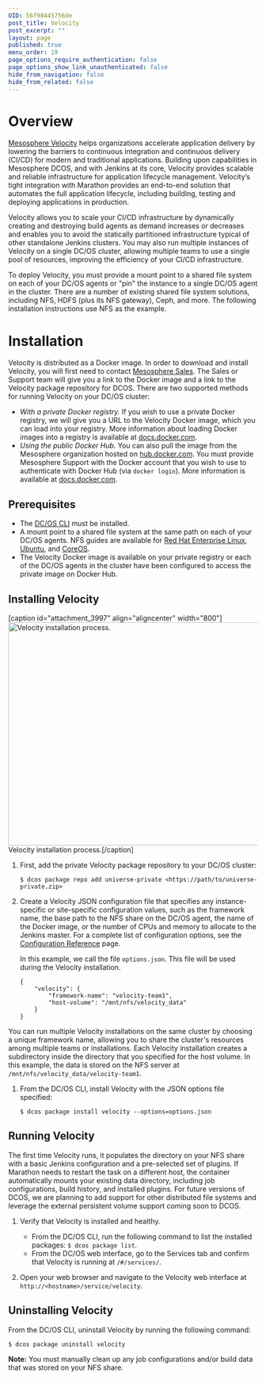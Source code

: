 ```yaml
---
UID: 56f98445756de
post_title: Velocity
post_excerpt: ""
layout: page
published: true
menu_order: 19
page_options_require_authentication: false
page_options_show_link_unauthenticated: false
hide_from_navigation: false
hide_from_related: false
---
```

# Overview

[Mesosphere Velocity][1] helps organizations accelerate application delivery by lowering the barriers to continuous integration and continuous delivery (CI/CD) for modern and traditional applications. Building upon capabilities in Mesosphere DCOS, and with Jenkins at its core, Velocity provides scalable and reliable infrastructure for application lifecycle management. Velocity’s tight integration with Marathon provides an end-to-end solution that automates the full application lifecycle, including building, testing and deploying applications in production.

Velocity allows you to scale your CI/CD infrastructure by dynamically creating and destroying build agents as demand increases or decreases and enables you to avoid the statically partitioned infrastructure typical of other standalone Jenkins clusters. You may also run multiple instances of Velocity on a single DC/OS cluster, allowing multiple teams to use a single pool of resources, improving the efficiency of your CI/CD infrastructure.

To deploy Velocity, you must provide a mount point to a shared file system on each of your DC/OS agents or "pin" the instance to a single DC/OS agent in the cluster. There are a number of existing shared file system solutions, including NFS, HDFS (plus its NFS gateway), Ceph, and more. The following installation instructions use NFS as the example.

# Installation

Velocity is distributed as a Docker image. In order to download and install Velocity, you will first need to contact [Mesosphere Sales][2]. The Sales or Support team will give you a link to the Docker image and a link to the Velocity package repository for DCOS. There are two supported methods for running Velocity on your DC/OS cluster:

*   *With a private Docker registry.* If you wish to use a private Docker registry, we will give you a URL to the Velocity Docker image, which you can load into your registry. More information about loading Docker images into a registry is available at [docs.docker.com][3].
*   *Using the public Docker Hub.* You can also pull the image from the Mesosphere organization hosted on [hub.docker.com][4]. You must provide Mesosphere Support with the Docker account that you wish to use to authenticate with Docker Hub (via `docker login`). More information is available at [docs.docker.com][5].

## Prerequisites

*   The [DC/OS CLI][6] must be installed.
*   A mount point to a shared file system at the same path on each of your DC/OS agents. NFS guides are available for [Red Hat Enterprise Linux][7], [Ubuntu][8], and [CoreOS][9].
*   The Velocity Docker image is available on your private registry or each of the DC/OS agents in the cluster have been configured to access the private image on Docker Hub.

## Installing Velocity

[caption id="attachment_3997" align="aligncenter" width="800"]<a href="/wp-content/uploads/2016/03/01-turnkey-velocity.gif" rel="attachment wp-att-3997"><img src="/wp-content/uploads/2016/03/01-turnkey-velocity-800x450.gif" alt="Velocity installation process." width="800" height="450" class="size-large wp-image-3997" /></a> Velocity installation process.[/caption]

1.  First, add the private Velocity package repository to your DC/OS cluster:
    
        $ dcos package repo add universe-private <https://path/to/universe-private.zip>
        

2.  Create a Velocity JSON configuration file that specifies any instance-specific or site-specific configuration values, such as the framework name, the base path to the NFS share on the DC/OS agent, the name of the Docker image, or the number of CPUs and memory to allocate to the Jenkins master. For a complete list of configuration options, see the [Configuration Reference][10] page.
    
    In this example, we call the file `options.json`. This file will be used during the Velocity installation.
    
        {
            "velocity": {
                "framework-name": "velocity-team1",
                "host-volume": "/mnt/nfs/velocity_data"
            }
        }
        

You can run multiple Velocity installations on the same cluster by choosing a unique framework name, allowing you to share the cluster's resources among multiple teams or installations. Each Velocity installation creates a subdirectory inside the directory that you specified for the host volume. In this example, the data is stored on the NFS server at `/mnt/nfs/velocity_data/velocity-team1`.

1.  From the DC/OS CLI, install Velocity with the JSON options file specified:
    
        $ dcos package install velocity --options=options.json
        

## Running Velocity

The first time Velocity runs, it populates the directory on your NFS share with a basic Jenkins configuration and a pre-selected set of plugins. If Marathon needs to restart the task on a different host, the container automatically mounts your existing data directory, including job configurations, build history, and installed plugins. For future versions of DCOS, we are planning to add support for other distributed file systems and leverage the external persistent volume support coming soon to DCOS.

1.  Verify that Velocity is installed and healthy.
    
    *   From the DC/OS CLI, run the following command to list the installed packages: `$ dcos package list`.
    *   From the DC/OS web interface, go to the Services tab and confirm that Velocity is running at `/#/services/`.

2.  Open your web browser and navigate to the Velocity web interface at `http://<hostname>/service/velocity`.

## Uninstalling Velocity

From the DC/OS CLI, uninstall Velocity by running the following command:

    $ dcos package uninstall velocity
    

**Note:** You must manually clean up any job configurations and/or build data that was stored on your NFS share.

 [1]: https://mesosphere.com/velocity
 [2]: https://mesosphere.com/contact/
 [3]: https://docs.docker.com/engine/reference/commandline/load/
 [4]: https://hub.docker.com
 [5]: https://docs.docker.com/engine/reference/commandline/login/
 [6]: /usage/cli/install/
 [7]: https://access.redhat.com/documentation/en-US/Red_Hat_Enterprise_Linux/7/html/Storage_Administration_Guide/ch-nfs.html
 [8]: https://help.ubuntu.com/14.04/serverguide/network-file-system.html
 [9]: https://coreos.com/os/docs/latest/mounting-storage.html#mounting-nfs-exports
 [10]: /usage/services/velocity/configuration-reference